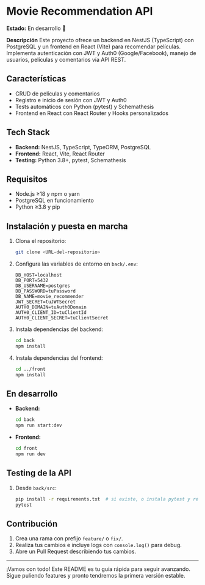 # Movie Recommendation API

**Estado:** En desarrollo 🚧

**Descripción**
Este proyecto ofrece un backend en NestJS (TypeScript) con PostgreSQL y un frontend en React (Vite) para recomendar películas. Implementa autenticación con JWT y Auth0 (Google/Facebook), manejo de usuarios, películas y comentarios vía API REST.

## Características

* CRUD de películas y comentarios
* Registro e inicio de sesión con JWT y Auth0
* Tests automáticos con Python (pytest) y Schemathesis
* Frontend en React con React Router y Hooks personalizados

## Tech Stack

* **Backend:** NestJS, TypeScript, TypeORM, PostgreSQL
* **Frontend:** React, Vite, React Router
* **Testing:** Python 3.8+, pytest, Schemathesis

## Requisitos

* Node.js ≥18 y npm o yarn
* PostgreSQL en funcionamiento
* Python ≥3.8 y pip

## Instalación y puesta en marcha

1. Clona el repositorio:

   ```bash
   git clone <URL-del-repositorio>
   ```
2. Configura las variables de entorno en `back/.env`:

   ```env
   DB_HOST=localhost
   DB_PORT=5432
   DB_USERNAME=postgres
   DB_PASSWORD=tuPassword
   DB_NAME=movie_recommender
   JWT_SECRET=tuJWTSecret
   AUTH0_DOMAIN=tuAuth0Domain
   AUTH0_CLIENT_ID=tuClientId
   AUTH0_CLIENT_SECRET=tuClientSecret
   ```
3. Instala dependencias del backend:

   ```bash
   cd back
   npm install
   ```
4. Instala dependencias del frontend:

   ```bash
   cd ../front
   npm install
   ```

## En desarrollo

* **Backend:**

  ```bash
  cd back
  npm run start:dev
  ```
* **Frontend:**

  ```bash
  cd front
  npm run dev
  ```

## Testing de la API

1. Desde `back/src`:

   ```bash
   pip install -r requirements.txt  # si existe, o instala pytest y requests
   pytest
   ```

## Contribución

1. Crea una rama con prefijo `feature/` o `fix/`.
2. Realiza tus cambios e incluye logs con `console.log()` para debug.
3. Abre un Pull Request describiendo tus cambios.

---

¡Vamos con todo! Este README es tu guía rápida para seguir avanzando. Sigue puliendo features y pronto tendremos la primera versión estable.
